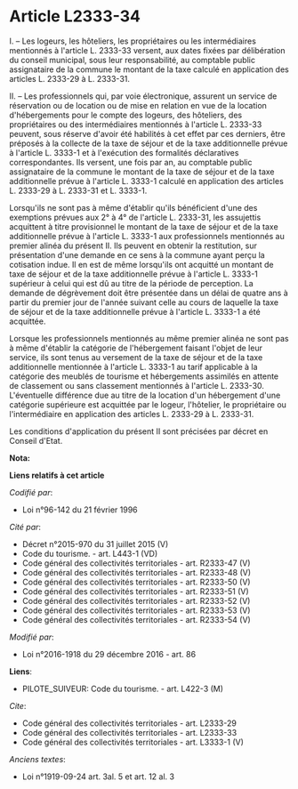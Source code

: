 # Article L2333-34

I. – Les logeurs, les hôteliers, les propriétaires ou les intermédiaires mentionnés à l'article L. 2333-33 versent, aux dates
fixées par délibération du conseil municipal, sous leur responsabilité, au comptable public assignataire de la commune le
montant de la taxe calculé en application des articles L. 2333-29 à L. 2333-31.

II. – Les professionnels qui, par voie électronique, assurent un service de réservation ou de location ou de mise en relation
en vue de la location d'hébergements pour le compte des logeurs, des hôteliers, des propriétaires ou des intermédiaires
mentionnés à l'article L. 2333-33 peuvent, sous réserve d'avoir été habilités à cet effet par ces derniers, être préposés à
la collecte de la taxe de séjour et de la taxe additionnelle prévue à l'article L. 3333-1 et à l'exécution des formalités
déclaratives correspondantes. Ils versent, une fois par an, au comptable public assignataire de la commune le montant de la
taxe de séjour et de la taxe additionnelle prévue à l'article L. 3333-1 calculé en application des articles L. 2333-29 à L.
2333-31 et L. 3333-1.

Lorsqu'ils ne sont pas à même d'établir qu'ils bénéficient d'une des exemptions prévues aux 2° à 4° de l'article L. 2333-31,
les assujettis acquittent à titre provisionnel le montant de la taxe de séjour et de la taxe additionnelle prévue à l'article
L. 3333-1 aux professionnels mentionnés au premier alinéa du présent II. Ils peuvent en obtenir la restitution, sur
présentation d'une demande en ce sens à la commune ayant perçu la cotisation indue. Il en est de même lorsqu'ils ont acquitté
un montant de taxe de séjour et de la taxe additionnelle prévue à l'article L. 3333-1 supérieur à celui qui est dû au titre
de la période de perception. La demande de dégrèvement doit être présentée dans un délai de quatre ans à partir du premier
jour de l'année suivant celle au cours de laquelle la taxe de séjour et de la taxe additionnelle prévue à l'article L. 3333-1
a été acquittée.

Lorsque les professionnels mentionnés au même premier alinéa ne sont pas à même d'établir la catégorie de l'hébergement
faisant l'objet de leur service, ils sont tenus au versement de la taxe de séjour et de la taxe additionnelle mentionnée à
l'article L. 3333-1 au tarif applicable à la catégorie des meublés de tourisme et hébergements assimilés en attente de
classement ou sans classement mentionnés à l'article L. 2333-30. L'éventuelle différence due au titre de la location d'un
hébergement d'une catégorie supérieure est acquittée par le logeur, l'hôtelier, le propriétaire ou l'intermédiaire en
application des articles L. 2333-29 à L. 2333-31.

Les conditions d'application du présent II sont précisées par décret en Conseil d'Etat.

**Nota:**



**Liens relatifs à cet article**

_Codifié par_:

  - Loi n°96-142 du 21 février 1996

_Cité par_:

  - Décret n°2015-970 du 31 juillet 2015 (V)
  - Code du tourisme. - art. L443-1 (VD)
  - Code général des collectivités territoriales - art. R2333-47 (V)
  - Code général des collectivités territoriales - art. R2333-48 (V)
  - Code général des collectivités territoriales - art. R2333-50 (V)
  - Code général des collectivités territoriales - art. R2333-51 (V)
  - Code général des collectivités territoriales - art. R2333-52 (V)
  - Code général des collectivités territoriales - art. R2333-53 (V)
  - Code général des collectivités territoriales - art. R2333-54 (V)

_Modifié par_:

  - Loi n°2016-1918 du 29 décembre 2016 - art. 86

**Liens**:

  - PILOTE_SUIVEUR: Code du tourisme. - art. L422-3 (M)

_Cite_:

  - Code général des collectivités territoriales - art. L2333-29
  - Code général des collectivités territoriales - art. L2333-33
  - Code général des collectivités territoriales - art. L3333-1 (V)

_Anciens textes_:

  - Loi n°1919-09-24 art. 3al. 5 et art. 12 al. 3

